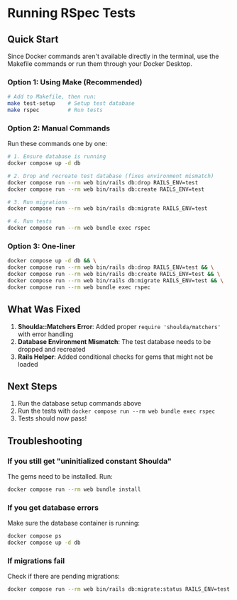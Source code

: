# Running RSpec Tests

## Quick Start

Since Docker commands aren't available directly in the terminal, use the Makefile commands or run them through your Docker Desktop.

### Option 1: Using Make (Recommended)

```bash
# Add to Makefile, then run:
make test-setup    # Setup test database
make rspec         # Run tests
```

### Option 2: Manual Commands

Run these commands one by one:

```bash
# 1. Ensure database is running
docker compose up -d db

# 2. Drop and recreate test database (fixes environment mismatch)
docker compose run --rm web bin/rails db:drop RAILS_ENV=test
docker compose run --rm web bin/rails db:create RAILS_ENV=test

# 3. Run migrations
docker compose run --rm web bin/rails db:migrate RAILS_ENV=test

# 4. Run tests
docker compose run --rm web bundle exec rspec
```

### Option 3: One-liner

```bash
docker compose up -d db && \
docker compose run --rm web bin/rails db:drop RAILS_ENV=test && \
docker compose run --rm web bin/rails db:create RAILS_ENV=test && \
docker compose run --rm web bin/rails db:migrate RAILS_ENV=test && \
docker compose run --rm web bundle exec rspec
```

## What Was Fixed

1. **Shoulda::Matchers Error**: Added proper `require 'shoulda/matchers'` with error handling
2. **Database Environment Mismatch**: The test database needs to be dropped and recreated
3. **Rails Helper**: Added conditional checks for gems that might not be loaded

## Next Steps

1. Run the database setup commands above
2. Run the tests with `docker compose run --rm web bundle exec rspec`
3. Tests should now pass!

## Troubleshooting

### If you still get "uninitialized constant Shoulda"
The gems need to be installed. Run:
```bash
docker compose run --rm web bundle install
```

### If you get database errors
Make sure the database container is running:
```bash
docker compose ps
docker compose up -d db
```

### If migrations fail
Check if there are pending migrations:
```bash
docker compose run --rm web bin/rails db:migrate:status RAILS_ENV=test
```

